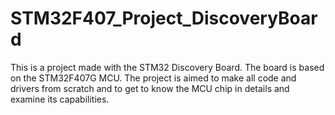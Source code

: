 # STM32F407_Project_DiscoveryBoard
This is a project made with the STM32 Discovery Board. The board is based on the STM32F407G MCU. The project is aimed to make all code and drivers from scratch and to get to know the MCU chip in details and examine its capabilities.
